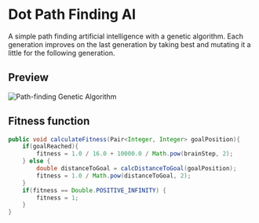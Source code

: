 # Dot Path Finding AI

A simple path finding artificial intelligence with a genetic algorithm. Each generation improves on the last generation by taking best and mutating it a little for the following generation.

## Preview

![Path-finding Genetic Algorithm](https://imgur.com/7JuCqIH)

## Fitness function

```java
public void calculateFitness(Pair<Integer, Integer> goalPosition){
    if(goalReached){
        fitness = 1.0 / 16.0 + 10000.0 / Math.pow(brainStep, 2);
    } else {
        double distanceToGoal = calcDistanceToGoal(goalPosition);
        fitness = 1.0 / Math.pow(distanceToGoal, 2);
    }
    if(fitness == Double.POSITIVE_INFINITY) {
        fitness = 1;
    }
}
```

